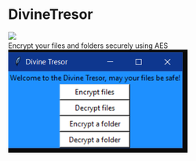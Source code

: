 # DivineTresor
<img src='https://img.shields.io/badge/Security-Dont%20watch%20us-blue' /><br>Encrypt your files and folders securely using AES
<br />
<img src='screen111940.png' />
